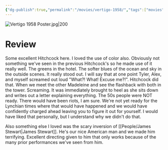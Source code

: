 ```yaml
---
{"dg-publish":true,"permalink":"/movies/vertigo-1958/","tags":["movies"],"created":"2024-06-18","updated":"2024-12-08"}
---
```



![Vertigo 1958 Poster.jpg|200](/img/user/_sys/Attachments/Vertigo%201958%20Poster.jpg)

# Review

Some excellent Hitchcock here. I loved the use of color also. Obviously not something we've seen in the previous Hitchcock's so he made use of it really well. The greens in the hotel. The softer blues of the ocean and sky in the outside scenes. It really stood out. I will say that at one point Tyler, Alex, and myself screamed out loud "What?! What! Excuse me?!". Hitchcock did that. When we meet the other Madeleine and see the flashback with both in the tower. Screaming. It was immediately brought to heel as she sits down and writes out a letter explaining everything. The 50s people were NOT ready. There would have been riots, I am sure. We're not yet ready for the Lynchian times where that would have happened and we would have confidently charged ahead leaving you to figure it out for yourself. I would have liked that personally, but I understand why we didn't do that.

Also something else I loved was the scary inversion of [[People/James Stewart\|James Stewart]]. He's our nice American man and we made him terrifying. Excellent directing given to him that only works because of the many prior performances we've seen from him.
